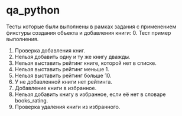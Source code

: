 # qa_python
Тесты которые были выполнены в рамках задания с применением фикстуры создания объекта и добавления книги:
0. Тест пример выполнения.
1. Проверка добавления книг.
2. Нельзя добавить одну и ту же книгу дважды.
3. Нельзя выставить рейтинг книге, которой нет в списке. 
4. Нельзя выставить рейтинг меньше 1.
5. Нельзя выставить рейтинг больше 10.
6. У не добавленной книги нет рейтинга.
7. Добавление книги в избранное.
8. Нельзя добавить книгу в избранное, если её нет в словаре books_rating.
9. Проверка удаления книги из избранного.
